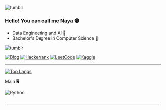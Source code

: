 ![tumblr](https://64.media.tumblr.com/556d830156e1994072d131a1a6ef4349/038b5d1fbc72f290-03/s400x600/e851ba13cbeaad31b66ff2aac9e394892b3c0718.gifv)
### Hello! You can call me Naya 🟣

- Data Engineering and AI 💜
- Bachelor's Degree in Computer Science 🍇

![tumblr](https://64.media.tumblr.com/cff9a755097d997ef5a43920663460c1/e9e5eaac84bb2c66-4f/s100x200/6bba68e074780ca40a5469f36e45f200bda12436.gifv) 


[![Blog](https://img.shields.io/badge/LinkedIn-0077B5?style=for-the-badge&logo=linkedin&logoColor=white)](https://www.linkedin.com/in/nayara-lsilva/) 
[![Hackerrank](https://img.shields.io/badge/-Hackerrank-2EC866?style=for-the-badge&logo=HackerRank&logoColor=white)](https://www.hackerrank.com/profile/nayaraway089)
[![LeetCode](https://img.shields.io/badge/LeetCode-000000?style=for-the-badge&logo=LeetCode&logoColor=#d16c06)](https://leetcode.com/u/nayara-lucia/)
[![Kaggle](https://img.shields.io/badge/Kaggle-035a7d?style=for-the-badge&logo=kaggle&logoColor=white)](https://www.kaggle.com/nayaralucia)


<hr></hr>




[![Top Langs](https://github-readme-stats.vercel.app/api/top-langs/?username=nayara-lucia&theme=highcontrast)](https://github.com/nayara-lucia/github-readme-stats)



Main 🖥

![Python](https://img.shields.io/badge/Python-3776AB?style=for-the-badge&logo=python&logoColor=white)
<br></br>


<hr></hr>




